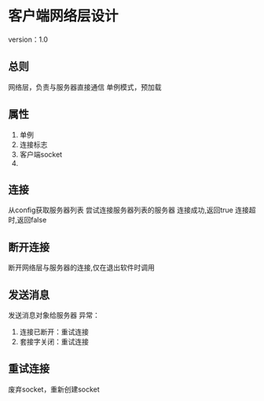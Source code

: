 # 客户端网络层设计

version：1.0

## 总则

网络层，负责与服务器直接通信
单例模式，预加载

## 属性

1. 单例
2. 连接标志
3. 客户端socket
4. 

## 连接

从config获取服务器列表
尝试连接服务器列表的服务器
连接成功,返回true
连接超时,返回false

## 断开连接

断开网络层与服务器的连接,仅在退出软件时调用

## 发送消息

发送消息对象给服务器
异常：

1. 连接已断开：重试连接
2. 套接字关闭：重试连接

## 重试连接

废弃socket，重新创建socket